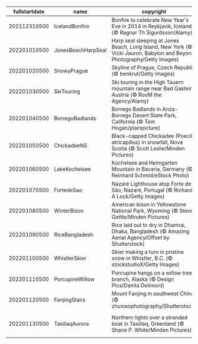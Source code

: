 |fullstartdate|name|copyright|title|image|
|--|--|--|--|--|
202112310500|IcelandBonfire|Bonfire to celebrate New Year's Eve in 2014 in Reykjavik, Iceland (© Ragnar Th Sigurdsson/Alamy)|Roaring into 2022|![](/en-CA/2022/01/202112310500IcelandBonfire.jpg)|
202201010500|JonesBeachHarpSeal|Harp seal sleeping at Jones Beach, Long Island, New York (© Vicki Jauron, Babylon and Beyond Photography/Getty Images)|Napping away New Year’s Day|![](/en-CA/2022/01/202201010500JonesBeachHarpSeal.jpg)|
202201020500|SnowyPrague|Skyline of Prague, Czech Republic (© benkrut/Getty Images)|Inspiring spires|![](/en-CA/2022/01/202201020500SnowyPrague.jpg)|
202201030500|SkiTouring|Ski touring in the High Tauern mountain range near Bad Gastein, Austria (© RooM the Agency/Alamy)|Ski touring in Austria|![](/en-CA/2022/01/202201030500SkiTouring.jpg)|
202201040500|BorregoBadlands|Borrego Badlands in Anza-Borrego Desert State Park, California (© Tom Hogan/plainpicture)|California's badlands|![](/en-CA/2022/01/202201040500BorregoBadlands.jpg)|
202201050500|ChickadeeNS|Black-capped Chickadee (Poecile atricapillus) in snowfall, Nova Scotia (© Scott Leslie/Minden Pictures)|Chick-a-dee-dee-dee|![](/en-CA/2022/01/202201050500ChickadeeNS.jpg)|
202201060500|LakeKochelsee|Kochelsee and Heimgarten Mountain in Bavaria, Germany (© Reinhard Schmid/eStock Photo)|Cold winter days on Kochelsee|![](/en-CA/2022/01/202201060500LakeKochelsee.jpg)|
202201070500|FortedeSao|Nazaré Lighthouse atop Forte de São, Nazaré, Portugal (© Richard A Lock/Getty Images)|How do you say 'gnarly' in Nazaré?|![](/en-CA/2022/01/202201070500FortedeSao.jpg)|
202201080500|WinterBison|American bison in Yellowstone National Park, Wyoming (© Steve Gettle/Minden Pictures)|Bundle up, bison|![](/en-CA/2022/01/202201080500WinterBison.jpg)|
202201090500|RiceBangladesh|Rice laid out to dry in Dhamrai, Dhaka, Bangladesh (© Amazing Aerial Agency/Offset by Shutterstock)|Have a rice day|![](/en-CA/2022/01/202201090500RiceBangladesh.jpg)|
202201100500|WhistlerSkier|Skier making a turn in pristine snow in Whistler, B.C. (© stockstudioX/Getty Images)|Destination adrenaline|![](/en-CA/2022/01/202201100500WhistlerSkier.jpg)|
202201110500|PorcupineWillow|Porcupine hangs on a willow tree branch, Alaska (© Design Pics/Danita Delimont)|Psycho quiller!|![](/en-CA/2022/01/202201110500PorcupineWillow.jpg)|
202201120500|FanjingStairs|Mount Fanjing in southwest China (© zhuxiaophotography/Shutterstock)|Cloudy with a chance of enlightenment|![](/en-CA/2022/01/202201120500FanjingStairs.jpg)|
202201130500|TasiilaqAurora|Northern lights over a stranded boat in Tasiilaq, Greenland (© Shane P. White/Minden Pictures)|Is this place named for the aurora's glow?|![](/en-CA/2022/01/202201130500TasiilaqAurora.jpg)|
